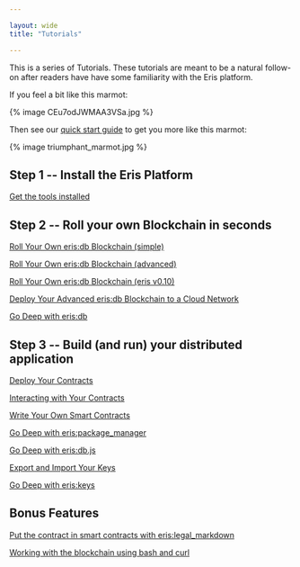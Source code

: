 ```yaml
---

layout: wide
title: "Tutorials"

---
```


This is a series of Tutorials. These tutorials are meant to be a natural follow-on after readers have have some familiarity with the Eris platform.

If you feel a bit like this marmot:

{% image CEu7odJWMAA3VSa.jpg %}

Then see our [quick start guide](getting-started/) to get you more like this marmot:

{% image triumphant_marmot.jpg %}

## Step 1 -- Install the Eris Platform

[Get the tools installed](getting-started/)

## Step 2 -- Roll your own Blockchain in seconds

[Roll Your Own eris:db Blockchain (simple)](chainmaking)

[Roll Your Own eris:db Blockchain (advanced)](chainmaking-advanced)

[Roll Your Own eris:db Blockchain (eris v0.10)](chainmaking-v0.10)

[Deploy Your Advanced eris:db Blockchain to a Cloud Network](chaindeploying)

[Go Deep with eris:db](/documentation/eris-db)

## Step 3 -- Build (and run) your distributed application

[Deploy Your Contracts](contractsdeploying/)

[Interacting with Your Contracts](contractsinteracting/)

[Write Your Own Smart Contracts](solidity/)

[Go Deep with eris:package_manager](/documentation/eris-pm)

[Go Deep with eris:db.js](/documentation/eris-db.js)

[Export and Import Your Keys](keyexporting)

[Go Deep with eris:keys](/documentation/eris-keys)

## Bonus Features

[Put the contract in smart contracts with eris:legal_markdown](erislegal/)

[Working with the blockchain using bash and curl](eris_by_curl)

